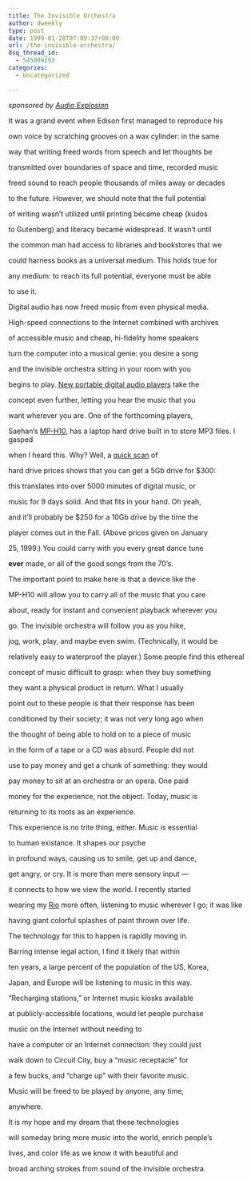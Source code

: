 ```yaml
---
title: The Invisible Orchestra
author: dweekly
type: post
date: 1999-01-28T07:09:37+00:00
url: /the-invisible-orchestra/
dsq_thread_id:
  - 545009293
categories:
  - Uncategorized

---
```

_sponsored by [Audio Explosion][1]_

It was a grand event when Edison first managed to reproduce his
  
own voice by scratching grooves on a wax cylinder: in the same
  
way that writing freed words from speech and let thoughts be
  
transmitted over boundaries of space and time, recorded music
  
freed sound to reach people thousands of miles away or decades
  
to the future. However, we should note that the full potential
  
of writing wasn&#8217;t utilized until printing became cheap (kudos
  
to Gutenberg) and literacy became widespread. It wasn&#8217;t until
  
the common man had access to libraries and bookstores that we
  
could harness books as a universal medium. This holds true for
  
any medium: to reach its full potential, everyone must be able
  
to use it.

Digital audio has now freed music from even physical media.
  
High-speed connections to the Internet combined with archives
  
of accessible music and cheap, hi-fidelity home speakers
  
turn the computer into a musical genie: you desire a song
  
and the invisible orchestra sitting in your room with you
  
begins to play. [New portable digital audio players][2] take the
  
concept even further, letting you hear the music that you
  
want wherever you are. One of the forthcoming players,
  
Saehan&#8217;s [MP-H10][3], has a laptop hard drive built in to store MP3 files. I gasped
  
when I heard this. Why? Well, a [quick scan][4] of
  
hard drive prices shows that you can get a 5Gb drive for $300:
  
this translates into over 5000 minutes of digital music, or
  
music for 9 days solid. And that fits in your hand. Oh yeah,
  
and it&#8217;ll probably be $250 for a 10Gb drive by the time the
  
player comes out in the Fall. (Above prices given on January
  
25, 1999.) You could carry with you every great dance tune
  
**ever** made, or all of the good songs from the 70&#8217;s.

The important point to make here is that a device like the
  
MP-H10 will allow you to carry all of the music that you care
  
about, ready for instant and convenient playback wherever you
  
go. The invisible orchestra will follow you as you hike,
  
jog, work, play, and maybe even swim. (Technically, it would be
  
relatively easy to waterproof the player.) Some people find this ethereal
  
concept of music difficult to grasp: when they buy something
  
they want a physical product in return. What I usually
  
point out to these people is that their response has been
  
conditioned by their society; it was not very long ago when
  
the thought of being able to hold on to a piece of music
  
in the form of a tape or a CD was absurd. People did not

use to pay money and get a chunk of something: they would
  
pay money to sit at an orchestra or an opera. One paid
  
money for the experience, not the object. Today, music is
  
returning to its roots as an experience.

This experience is no trite thing, either. Music is essential
  
to human existance. It shapes our psyche
  
in profound ways, causing us to smile, get up and dance,
  
get angry, or cry. It is more than mere sensory input &#8212;
  
it connects to how we view the world. I recently started
  
wearing my [Rio][5] more often, listening to music wherever I go; it was like
  
having giant colorful splashes of paint thrown over life.

The technology for this to happen is rapidly moving in.
  
Barring intense legal action, I find it likely that within
  
ten years, a large percent of the population of the US, Korea,
  
Japan, and Europe will be listening to music in this way.
  
&#8220;Recharging stations,&#8221; or Internet music kiosks available
  
at publicly-accessible locations, would let people purchase
  
music on the Internet without needing to
  
have a computer or an Internet connection: they could just
  
walk down to Circuit City, buy a &#8220;music receptacle&#8221; for
  
a few bucks, and &#8220;charge up&#8221; with their favorite music.
  
Music will be freed to be played by anyone, any time,
  
anywhere.

It is my hope and my dream that these technologies
  
will someday bring more music into the world, enrich people&#8217;s
  
lives, and color life as we know it with beautiful and
  
broad arching strokes from sound of the invisible orchestra.

 [1]: http://www.audioexplosion.com/
 [2]: http://www.mp3.com/news/157.html
 [3]: http://www.mpman.com/eng/product/mp-h10/mp-h10.htm
 [4]: http://www.dirtcheapdrives.com/web_store/web_store.cgi?category=IDE+2.5+Inch+Hard+Drives&store=dirtcheap.setup
 [5]: http://www.diamondmm.com/rio/
